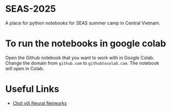 # SEAS-2025
A place for python notebooks for SEAS summer camp in Central Vietnam. 

# To run the notebooks in google colab

Open the Github notebook that you want to work with in Google Colab. Change the domain from `github.com` to `githubtocolab.com`. The notebook will open in Colab.

# Useful Links

* [Chơi với Neural Networks](https://playground.tensorflow.org/#activation=tanh&batchSize=10&dataset=gauss&regDataset=reg-plane&learningRate=0.03&regularizationRate=0&noise=0&networkShape=5,2&seed=0.16339&showTestData=false&discretize=false&percTrainData=50&x=true&y=true&xTimesY=false&xSquared=true&ySquared=true&cosX=false&sinX=false&cosY=false&sinY=false&collectStats=false&problem=classification&initZero=false&hideText=false)

